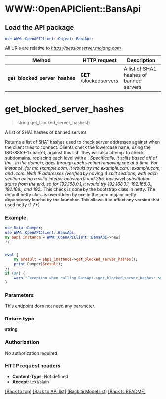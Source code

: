 # WWW::OpenAPIClient::BansApi

## Load the API package
```perl
use WWW::OpenAPIClient::Object::BansApi;
```

All URIs are relative to *https://sessionserver.mojang.com*

Method | HTTP request | Description
------------- | ------------- | -------------
[**get_blocked_server_hashes**](BansApi.md#get_blocked_server_hashes) | **GET** /blockedservers | A list of SHA1 hashes of banned servers


# **get_blocked_server_hashes**
> string get_blocked_server_hashes()

A list of SHA1 hashes of banned servers

Returns a list of SHA1 hashes used to check server addresses against when the client tries to connect. Clients check the lowercase name, using the ISO-8859-1 charset, against this list. They will also attempt to check subdomains, replacing each level with a *. Specifically, it splits based off of the . in the domain, goes through each section removing one at a time. For instance, for mc.example.com, it would try mc.example.com, *.example.com, and *.com. With IP addresses (verified by having 4 split sections, with each section being a valid integer between 0 and 255, inclusive) substitution starts from the end, so for 192.168.0.1, it would try 192.168.0.1, 192.168.0.*, 192.168.*, and 192.*. This check is done by the bootstrap class in netty. The default netty class is overridden by one in the com.mojang:netty dependency loaded by the launcher. This allows it to affect any version that used netty (1.7+)

### Example 
```perl
use Data::Dumper;
use WWW::OpenAPIClient::BansApi;
my $api_instance = WWW::OpenAPIClient::BansApi->new(
);


eval { 
    my $result = $api_instance->get_blocked_server_hashes();
    print Dumper($result);
};
if ($@) {
    warn "Exception when calling BansApi->get_blocked_server_hashes: $@\n";
}
```

### Parameters
This endpoint does not need any parameter.

### Return type

**string**

### Authorization

No authorization required

### HTTP request headers

 - **Content-Type**: Not defined
 - **Accept**: text/plain

[[Back to top]](#) [[Back to API list]](../README.md#documentation-for-api-endpoints) [[Back to Model list]](../README.md#documentation-for-models) [[Back to README]](../README.md)

